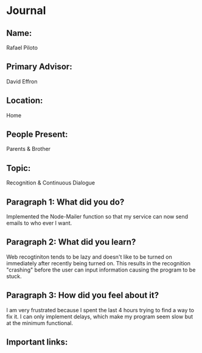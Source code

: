 # Journal

## Name:
Rafael Piloto

## Primary Advisor: 
David Effron

## Location:
Home

## People Present:
Parents & Brother

## Topic:
Recognition & Continuous Dialogue

## Paragraph 1: What did you do?
Implemented the Node-Mailer function so that my service can now send emails to who ever I want. 

## Paragraph 2: What did you learn?
Web recogtiniton tends to be lazy and doesn't like to be turned on immediately after recently being turned on. This results in the recognition "crashing" before the user can input information causing the program to be stuck.

## Paragraph 3: How did you feel about it?
I am very frustrated because I spent the last 4 hours trying to find a way to fix it. I can only implement delays, which make my program seem slow but at the minimum functional. 

## Important links:
